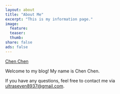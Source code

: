 ```yaml
---
layout: about
title: "About Me"
excerpt: "This is my information page."
image:
  feature:
  teaser:
  thumb:
share: false
ads: false
---
```




<script type="text/javascript" src="https://platform.linkedin.com/badges/js/profile.js" async defer></script>

<div class="LI-profile-badge"  data-version="v1" data-size="large" data-locale="en_US" data-type="horizontal" data-theme="light" data-vanity="chen-chen-16565777"><a class="LI-simple-link" href='https://www.linkedin.com/in/chen-chen-16565777?trk=profile-badge'>Chen Chen</a></div>

Welcome to my blog! My name is Chen Chen.

If you have any questions, feel free to contact me via <ultraseven8937@gmail.com>.
